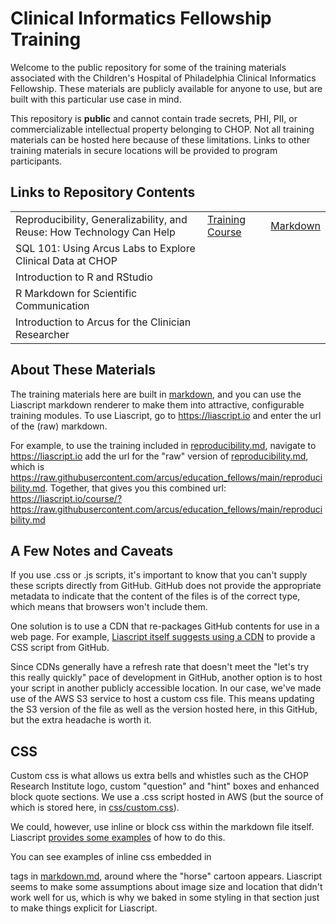 # Clinical Informatics Fellowship Training

Welcome to the public repository for some of the training materials associated with the Children's Hospital of Philadelphia Clinical Informatics Fellowship.  These materials are publicly available for anyone to use, but are built with this particular use case in mind.

This repository is **public** and cannot contain trade secrets, PHI, PII, or commercializable intellectual property belonging to CHOP.  Not all training materials can be hosted here because of these limitations.  Links to other training materials in secure locations will be provided to program participants.

## Links to Repository Contents

||||
|--|--|--|
|Reproducibility, Generalizability, and Reuse: How Technology Can Help |[Training Course](https://liascript.io/course/?https://raw.githubusercontent.com/arcus/education_fellows/main/reproducibility.md) | [Markdown](reproducibility.md)|
SQL 101: Using Arcus Labs to Explore Clinical Data at CHOP|||
Introduction to R and RStudio||||
R Markdown for Scientific Communication |||
Introduction to Arcus for the Clinician Researcher |||


## About These Materials

The training materials here are built in [markdown](https://www.markdownguide.org/), and you can use the Liascript markdown renderer to make them into attractive, configurable training modules.  To use Liascript, go to https://liascript.io and enter the url of the (raw) markdown.

For example, to use the training included in [reproducibility.md](reproducibility.md), navigate to https://liascript.io add the url for the "raw" version of [reproducibility.md](reproducibility.md), which is https://raw.githubusercontent.com/arcus/education_fellows/main/reproducibility.md.  Together, that gives you this combined url: https://liascript.io/course/?https://raw.githubusercontent.com/arcus/education_fellows/main/reproducibility.md

## A Few Notes and Caveats

If you use .css or .js scripts, it's important to know that you can't supply these scripts directly from GitHub.  GitHub does not provide the appropriate metadata to indicate that the content of the files is of the correct type, which means that browsers won't include them.

One solution is to use a CDN that re-packages GitHub contents for use in a web page.  For example, [Liascript itself suggests using a CDN](https://github.com/liaScript/custom-style/) to provide a CSS script from GitHub.

Since CDNs generally have a refresh rate that doesn't meet the "let's try this really quickly" pace of development in GitHub, another option is to host your script in another publicly accessible location.  In our case, we've made use of the AWS S3 service to host a custom css file.  This means updating the S3 version of the file as well as the version hosted here, in this GitHub, but the extra headache is worth it.

## CSS

Custom css is what allows us extra bells and whistles such as the CHOP Research Institute logo, custom "question" and "hint" boxes and enhanced block quote sections.  We use a .css script hosted in AWS (but the source of which is stored here, in [css/custom.css](css/custom.css)).  

We could, however, use inline or block css within the markdown file itself.  Liascript [provides some examples](https://liascript.github.io/course/?https://raw.githubusercontent.com/LiaScript/docs/master/README.md#43) of how to do this.

You can see examples of inline css embedded in <div> tags in [markdown.md](markdown.md), around where the "horse" cartoon appears.  Liascript seems to make some assumptions about image size and location that didn't work well for us, which is why we baked in some styling in that section just to make things explicit for Liascript.

